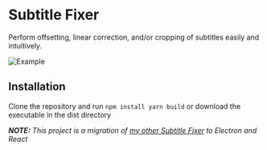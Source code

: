 # Subtitle Fixer
Perform offsetting, linear correction, and/or cropping of subtitles easily and intuitively.

![Example](https://i.imgur.com/KS8FHJ1.png)

## Installation

Clone the repository and run 
`
npm install
yarn build
`
or download the executable in the dist directory

___NOTE:__ This project is a migration of [my other Subtitle Fixer](https://github.com/jdboris/subtitle-fixer) to Electron and React_
